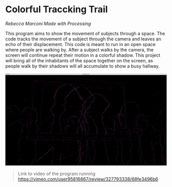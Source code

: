# Colorful Traccking Trail 
_Rebecca Marconi_
_Made with Processing_


This program aims to show the movement of subjects through a space. The code tracks the movement of a subject through the camera and leaves an echo of their displacement. This code is meant to run in an open space where people are walking by. After a subject walks by the camera, the screen will continue repeat their motion in a colorful shadow. This project will bring all of the inhabitants of the space together on the screen, as people walk by their shadows will all accumulate to show a busy hallway. 


>
![Screen Capture](https://github.com/rebeccaMarconi/Color/blob/master/TrackingTrail.jpeg)
>Link to video of the program running
https://vimeo.com/user95816867/review/327793338/68fe3496b6

